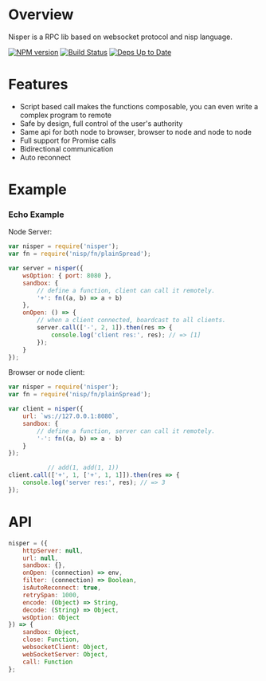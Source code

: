 # Overview

Nisper is a RPC lib based on websocket protocol and nisp language.

[![NPM version](https://badge.fury.io/js/nisper.svg)](http://badge.fury.io/js/nisper) [![Build Status](https://travis-ci.org/ysmood/nisper.svg)](https://travis-ci.org/ysmood/nisper) [![Deps Up to Date](https://david-dm.org/ysmood/nisper.svg?style=flat)](https://david-dm.org/ysmood/nisper)


# Features

- Script based call makes the functions composable, you can even write a complex program to remote
- Safe by design, full control of the user's authority
- Same api for both node to browser, browser to node and node to node
- Full support for Promise calls
- Bidirectional communication
- Auto reconnect

# Example

### Echo Example

Node Server:

```js
var nisper = require('nisper');
var fn = require('nisp/fn/plainSpread');

var server = nisper({
    wsOption: { port: 8080 },
    sandbox: {
        // define a function, client can call it remotely.
        '+': fn((a, b) => a + b)
    },
    onOpen: () => {
        // when a client connected, boardcast to all clients.
        server.call(['-', 2, 1]).then(res => {
            console.log('client res:', res); // => [1]
        });
    }
});

```


Browser or node client:

```js
var nisper = require('nisper');
var fn = require('nisp/fn/plainSpread');

var client = nisper({
    url: `ws://127.0.0.1:8080`,
    sandbox: {
        // define a function, server can call it remotely.
        '-': fn((a, b) => a - b)
    }
});

           // add(1, add(1, 1))
client.call(['+', 1, ['+', 1, 1]]).then(res => {
    console.log('server res:', res); // => 3
});

```

# API

```js
nisper = ({
    httpServer: null,
    url: null,
    sandbox: {},
    onOpen: (connection) => env,
    filter: (connection) => Boolean,
    isAutoReconnect: true,
    retrySpan: 1000,
    encode: (Object) => String,
    decode: (String) => Object,
    wsOption: Object
}) => {
    sandbox: Object,
    close: Function,
    websocketClient: Object,
    webSocketServer: Object,
    call: Function
};
```
